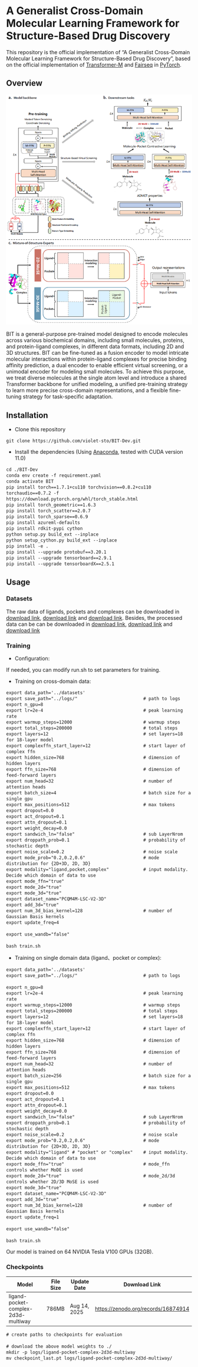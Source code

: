 # A Generalist Cross-Domain Molecular Learning Framework for Structure-Based Drug Discovery

This repository is the official implementation of “A Generalist Cross-Domain Molecular Learning Framework for Structure-Based Drug Discovery”, based on the official implementation of [Transformer-M](https://github.com/lsj2408/Transformer-M) and [Fairseq](https://github.com/facebookresearch/fairseq) in [PyTorch](https://github.com/pytorch/pytorch).

## Overview

![arch](docs/overview.png)

BIT is a general-purpose pre-trained model designed to encode molecules across various biochemical domains, including small molecules, proteins, and protein-ligand complexes, in different data formats, including 2D and 3D structures. BIT can be fine-tuned as a fusion encoder to model intricate molecular interactions within protein-ligand complexes for precise binding affinity prediction, a dual encoder to enable efficient virtual screening, or a unimodal encoder for modeling small molecules. To achieve this purpose, we treat diverse molecules at the single atom level and introduce a shared Transformer backbone for unified modeling, a unified pre-training strategy to learn more precise cross-domain representations, and a flexible fine-tuning strategy for task-specific adaptation.

## Installation

- Clone this repository

```shell
git clone https://github.com/violet-sto/BIT-Dev.git
```

- Install the dependencies (Using [Anaconda](https://www.anaconda.com/), tested with CUDA version 11.0)

```shell
cd ./BIT-Dev
conda env create -f requirement.yaml
conda activate BIT
pip install torch==1.7.1+cu110 torchvision==0.8.2+cu110 torchaudio==0.7.2 -f https://download.pytorch.org/whl/torch_stable.html
pip install torch_geometric==1.6.3
pip install torch_scatter==2.0.7
pip install torch_sparse==0.6.9
pip install azureml-defaults
pip install rdkit-pypi cython
python setup.py build_ext --inplace
python setup_cython.py build_ext --inplace
pip install -e .
pip install --upgrade protobuf==3.20.1
pip install --upgrade tensorboard==2.9.1
pip install --upgrade tensorboardX==2.5.1
```

## Usage

### Datasets
The raw data of ligands, pockets and complexes can be downloaded in [download link](http://ogb-data.stanford.edu/data/lsc/pcqm4m-v2-train.sdf.tar.gz), [download link](https://www.rcsb.org) and [download link](https://yanglab.qd.sdu.edu.cn/Q-BioLiP). Besides, the processed data can be can be downloaded in [download link](https://zenodo.org/records/14975647), [download link](https://zenodo.org/records/14975679) and [download link](https://zenodo.org/records/14974173)

### Training

- Configuration:

If needed, you can modify run.sh to set parameters for training.

- Training on cross-domain data:

```shell
export data_path='../datasets'
export save_path="../logs/"                         # path to logs
export n_gpu=8
export lr=2e-4                                      # peak learning rate
export warmup_steps=12000                           # warmup steps
export total_steps=200000                           # total steps
export layers=12                                    # set layers=18 for 18-layer model
export complexffn_start_layer=12                    # start layer of complex ffn
export hidden_size=768                              # dimension of hidden layers
export ffn_size=768                                 # dimension of feed-forward layers
export num_head=32                                  # number of attention heads
export batch_size=4                                 # batch size for a single gpu
export max_positions=512                            # max tokens
export dropout=0.0
export act_dropout=0.1
export attn_dropout=0.1
export weight_decay=0.0
export sandwich_ln="false"                          # sub LayerNrom
export droppath_prob=0.1                            # probability of stochastic depth
export noise_scale=0.2                              # noise scale
export mode_prob="0.2,0.2,0.6"                      # mode distribution for {2D+3D, 2D, 3D}
export modality="ligand,pocket,complex"             # input modality. Decide which domain of data to use
export mode_ffn="true"
export mode_2d="true"
export mode_3d="true"
export dataset_name="PCQM4M-LSC-V2-3D"
export add_3d="true"
export num_3d_bias_kernel=128                       # number of Gaussian Basis kernels
export update_freq=4

export use_wandb="false"

bash train.sh
```

- Training on single domain data (ligand、pocket or complex):

```shell
export data_path='../datasets'
export save_path="../logs/"                         # path to logs

export n_gpu=8
export lr=2e-4                                      # peak learning rate
export warmup_steps=12000                           # warmup steps
export total_steps=200000                           # total steps
export layers=12                                    # set layers=18 for 18-layer model
export complexffn_start_layer=12                    # start layer of complex ffn
export hidden_size=768                              # dimension of hidden layers
export ffn_size=768                                 # dimension of feed-forward layers
export num_head=32                                  # number of attention heads
export batch_size=256                               # batch size for a single gpu
export max_positions=512                            # max tokens
export dropout=0.0
export act_dropout=0.1
export attn_dropout=0.1
export weight_decay=0.0
export sandwich_ln="false"                          # sub LayerNrom
export droppath_prob=0.1                            # probability of stochastic depth
export noise_scale=0.2                              # noise scale
export mode_prob="0.2,0.2,0.6"                      # mode distribution for {2D+3D, 2D, 3D}
export modality="ligand" # "pocket" or "complex"    # input modality. Decide which domain of data to use
export mode_ffn="true"                              # mode_ffn controls whether MoDE is used
export mode_2d="true"                               # mode_2d/3d controls whether 2D/3D MoSE is used
export mode_3d="true" 
export dataset_name="PCQM4M-LSC-V2-3D"
export add_3d="true"
export num_3d_bias_kernel=128                       # number of Gaussian Basis kernels
export update_freq=1

export use_wandb="false"

bash train.sh
```

Our model is trained on 64 NVIDIA Tesla V100 GPUs (32GB).

### Checkpoints

| Model | File Size | Update Date  | Download Link                                            |
| ----- | --------- | ------------ | -------------------------------------------------------- |
| ligand-pocket-complex-2d3d-multiway   | 786MB     | Aug 14, 2025 |https://zenodo.org/records/16874914 |


```shell
# create paths to checkpoints for evaluation

# download the above model weights to ./
mkdir -p logs/ligand-pocket-complex-2d3d-multiway
mv checkpoint_last.pt logs/ligand-pocket-complex-2d3d-multiway/
```
